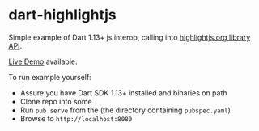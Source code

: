 # dart-highlightjs
Simple example of Dart 1.13+ js interop, calling into [highlightjs.org library API](http://highlightjs.readthedocs.org/en/latest/api.html).

[Live Demo](http://dafesimonek.github.io/dart-highlightjs/) available.

To run example yourself:
 * Assure you have Dart SDK 1.13+ installed and binaries on path
 * Clone repo into some <your-folder>
 * Run `pub serve` from the <your-folder> (the directory containing `pubspec.yaml`)
 * Browse to `http://localhost:8080`
